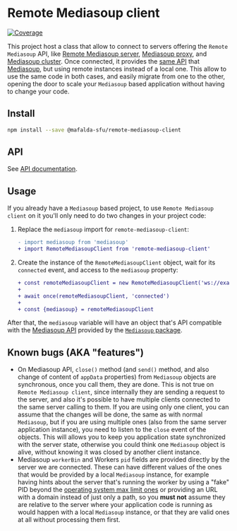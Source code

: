 # Remote Mediasoup client

[![Coverage](https://img.shields.io/endpoint?url=https://gist.githubusercontent.com/mafalda-bot/27d772a9a3a8a945b34fd9676de40486/raw/Remote-Mediasoup-client.json)](https://gist.github.com/Mafalda-bot/27d772a9a3a8a945b34fd9676de40486#file-Remote-Mediasoup-client-json)

This project host a class that allow to connect to servers offering the
`Remote Mediasoup` API, like
[Remote Mediasoup server](https://mafalda.io/Remote-Mediasoup-server/),
[Mediasoup proxy](https://mafalda.io/Mediasoup-proxy/), and
[Mediasoup cluster](https://mafalda.io/Mediasoup-cluster/). Once connected, it
provides the [same API](https://mafalda.io/Mediasoup-node-tests) that
[Mediasoup](https://mediasoup.org), but using remote instances instead of a
local one. This allow to use the same code in both cases, and easily migrate
from one to the other, opening the door to scale your `Mediasoup` based
application without having to change your code.

## Install

```sh
npm install --save @mafalda-sfu/remote-mediasoup-client
```

## API

See [API documentation](https://mafalda.io/Remote-Mediasoup-client/API).

## Usage

If you already have a `Mediasoup` based project, to use
`Remote Mediasoup client` on it you'll only need to do two changes in your
project code:

<!--
TODO: add info to replace dependency, updating the package version in the docs
-->

1. Replace the `mediasoup` import for `remote-mediasoup-client`:

   ```diff
   - import mediasoup from 'mediasoup'
   + import RemoteMediasoupClient from 'remote-mediasoup-client'
   ```

2. Create the instance of the `RemoteMediasoupClient` object, wait for its
   `connected` event, and access to the `mediasoup` property:

   ```diff
   + const remoteMediasoupClient = new RemoteMediasoupClient('ws://example')
   +
   + await once(remoteMediasoupClient, 'connected')
   +
   + const {mediasoup} = remoteMediasoupClient
   ```

After that, the `mediasoup` variable will have an object that's API compatible
with the [Mediasoup API](https://mediasoup.org/documentation/v3/mediasoup/api/)
provided by the [`Mediasoup` package](https://www.npmjs.com/package/mediasoup).

## Known bugs (AKA "features")

- On Mediasoup API, `close()` method (and `send()` method, and also change of
  content of `appData` properties) from `Mediasoup` objects are synchronous,
  once you call them, they are done. This is not true on
  `Remote Mediasoup client`, since internally they are sending a request to the
  server, and also it's possible to have multiple clients connected to the same
  server calling to them. If you are using only one client, you can assume that
  the changes will be done, the same as with normal `Mediasoup`, but if you are
  using multiple ones (also from the same server application instance), you
  need to listen to the `close` event of the objects. This will allows you to
  keep you application state synchronized with the server state, otherwise you
  could think one `Mediasoup` object is alive, without knowing it was closed by
  another client instance.
- Mediasoup `workerBin` and Workers `pid` fields are provided directly by the
  server we are connected. These can have different values of the ones that
  would be provided by a local `Mediasoup` instance, for example having hints
  about the server that's running the worker by using a "fake" PID beyond the
  [operating system max limit ones](https://github.com/torvalds/linux/blob/cd1245d75ce93b8fd206f4b34eb58bcfe156d5e9/include/linux/threads.h#L30-L35)
  or providing an URL with a domain instead of just only a path, so you
  **must not** assume they are relative to the server where your application
  code is running as would happen with a local `Mediasoup` instance, or that
  they are valid ones at all without processing them first.
